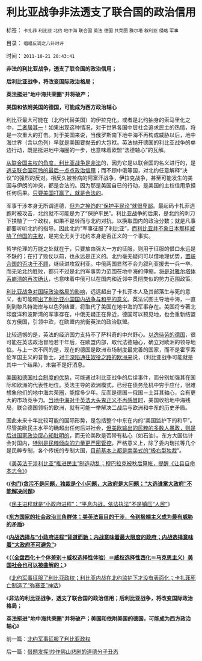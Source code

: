 # 利比亚战争非法透支了联合国的政治信用

标签： `卡扎菲` `利比亚` `北约` `地中海` `联合国` `英法` `德国` `共荣圈` `雅尔塔` `叙利亚` `侵略` `军事` 

目录： `唱唱反调之八卦时评`

时间： `2011-10-21 20:43:41`

**非法的利比亚战争，透支了联合国的政治信用；**

**后利比亚战争，将改变国际政治格局；**

**英法挺进“地中海共荣圈”并将破产；**

**美国和依附美国的德国，可能成为西方政治轴心**

利比亚最大可能在（北约代替美国）的伊拉克化，或者是北约抽身的索马里化之中，[二者居其一](../../../2011/4/9/利比亚战争，西方是输多少的问题；.md)！如果出现这种情况，对于世界各国中层社会追求民主的热情，将是一次重大的打击。对于美国来说，当俄罗斯南下地中海不再构成威胁以后，地中海世界（含以色列）早就是美国要抛去的大包袱。英法抛开德国的利比亚战争的单边行动，既是挺进地中海圈的一步，也意味着欧盟“法德轴心”的瓦解。

[从联合国主权的角度，利比亚战争是非法](../../../2011/3/20/美英法干涉的法理依据不足.md)的，因为它是以联合国的名义进行的，是[透支联合国可怜的最后一点点政治信用](../../../2011/4/23/法治弥合社会；人治制造分裂.md)；而不顾中俄等国，对北约任意解释“决议”的强烈的反对。相反久被咎病的阿富汗战争，伊拉克战争，甚至可能发生的美国与伊朗的冲突，都是合法的。因为那是美国自已的行动，是美国的主权信用承担任何后果。[只要美国打赢了，就是合法的](../../../2011/3/22/美国在伊阿都合法，在利比亚不合法.md)。

军事干涉本身无所谓道德，[但为之掩饰的“保护平民论”就很卑鄙](../../../2011/4/9/“最不理智的战争”利比亚人权民主没啥关系.md)。最起码卡扎菲逃跑时被攻击，北约就不可能是为了“保护平民”。利比亚战争的后果，是北约的刺刀下扶植了一个政权，如果不是转而与北约对抗，以换取国内的政治分数；就是凡事都要听听北约的指导。因此北约“军事征服了利比亚”，[而利比亚并不象日本那样威胁了他国的主权](../../../2011/4/8/利比亚内战是四级“独裁事故”.md)，是完全无关于北约本身是否正义的一个事实。

哲学伦理的万能之处就在于，只要放由强大一方的征服，则用于征服的借口永远是不缺的；在打了败仗以前，也永远是正义的。北约毫无疑问可以借地理优势，[置联合国的否决于不顾](../../../2011/4/1/美英法“合法打黑”，联合国就不合法.md)，继续进攻叙利亚。中俄两国显然不会为叙利亚援去一兵一卒。而无论北约胜败，都只不过是北约军事势力范围在地中海的伸缩。[将是对雅尔塔体系崩溃的再次确认](../../../2011/4/8/利比亚国际政治灾难刚刚开始.md)，也意味着中俄可以在国内和近邻中贯彻类似的势力范围政策。

[利比亚战争对国际政治格局的影响](../../../2011/3/22/先进的美式民主和美国输出的愚昧.md)，远远超出了卡扎菲本人及其部落生与死的意义，也可能超[出了利比亚小国国内战争与和平的意义](../../../2011/3/22/平民伤亡99％不在利比亚.md)。英法试图主导地中海，一直到到黎凡特海岸与以色列结盟，将取代了美国在地中海的军事存在。美国将专著北印度洋和波斯湾的军事存在。中俄无疑正在靠近，德国可以预见地，也会重新结盟东方俄国，引领中欧，在欧盟内抗衡英法的政治联盟。

比较遗憾的是，英法的经济国力支持不了萨科奇的中兴野心。[以逸待劳的德国](../../../2011/6/29/德国模式最值得中国参考.md)，很可能在英法政治冒险若干年后，在欧盟内部，取代法德轴心，确立对欧洲的领导地位。与上一次不同的是，现在的德国是欧洲市场制度最完善的国家，而不是霍享索伦军国主义的普鲁士。[对于深陷通往奴役之路的欧洲来](../../../2011/4/24/《通往奴役之路》之权威美国和美国的权威.md)说，（利比亚战争可能就是其中一个结果），未尝不是好消息。

[美国和德国社会制度的优势](../../../2011/1/7/美国的制度优势是完全竞争.md)，可能通过利比亚战争的后续事件，而分别加强其在国际和欧洲的代表性地位。英法主导的欧洲模式，已经在债务危机中穷于应付，很难想象他们的地中海共荣圈，能撑多少年。反而是德国－俄国－土耳其轴心，会有更大的市场竞争力。[当地中海对于英法大头鬼正义不再感冒时](../../../2011/3/20/美英法政府在利比亚的赌注越套越大.md)，美国收拾地中海残局，联合德国领衔的欧洲，就有可能一举解决二战后与欧洲和中东的历史矛盾。

因此未来十年比较可能的国际形势，是包括整个中东在内的“美国监护下的和平”。尽管美欧民主水平的确超出任何后进社会，[但美欧输出的民粹的多数人暴政，则是后进国家政治层心知肚明的](../../../2011/4/15/利比亚战争启示录，知识分子和信仰.md)，而无论美欧是否带有私心（如石油）。东方大国估计会对国内，[特别是民粹倾向的力量更严密管控](../../../2011/4/14/利比亚战争的大输家.md)。严格意义上，除了委内瑞拉等几个是民粹专制，各个传统的专制大国，[目前基本上都是南美式的“极右型独裁](../../../2011/3/28/后卡扎菲的利比亚能摆脱独裁的卡扎菲吗？.md)”。

《[美英法干涉利比亚“推进民主”制造动乱；穆巴拉克被秋后算帐，提醒《让县自命本志令》](../../../2011/4/30/穆巴拉克可能是埃及最伟大的人.md)》

《[**(也门)贪污不是问题，独裁是个小问题，大政府是大问题；“大选谁掌大政府”不能解决问题**](../../../2011/4/30/贪污不是问题，独裁是小问题;(谈也门).md)》

《[民主进程就是“小政府进程”；“平息内战，依法执法”不是镇压“人民”](http://hi.baidu.com/darthchn/blog/item/bd2452f945865518d8f9fd27.html)》

《[**东方国家的社会政治三角群体；美英法盲目的干涉，令到极端主义成为最有威胁的矛盾**](../../../2011/5/3/美英法盲目干涉扶植了极端主义.md)》

《[**内战选择与“小政府进程”背道而驰；内战意味着最大限度的政府；内战选择意味着“大政府不可避免”**](../../../2011/5/3/内战将与“小政府进程”背道而驰.md)》

《[**（（全盘西化＋个体差别＋威权选择性体验）＝威权选择性西化＝马克思主义）美国社会也可以被曲解的；**](../../../2011/5/4/反思“全盘西化”,可能成为“全盘不开化”.md)》

《[北约军事征服了利比亚政权；利比亚内战在北约监护下才没有表面化；卡扎菲死亡制造了“弥赛亚”神话](../../../2011/10/21/北约军事征服了利比亚政权.md)》

《**非法的利比亚战争，透支了联合国的政治信用；后利比亚战争，将改变国际政治格局；**

**英法挺进“地中海共荣圈”并将破产；美国和依附美国的德国，可能成为西方政治轴心**》



前一篇：[北约军事征服了利比亚政权](../../../2011/10/21/北约军事征服了利比亚政权.md)

后一篇：[借题发挥!炒作佛山悲剧的道德分子丑态](../../../2011/10/22/借题发挥!炒作佛山悲剧的道德分子丑态.md)